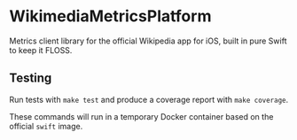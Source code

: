 # WikimediaMetricsPlatform
Metrics client library for the official Wikipedia app for iOS, built in pure Swift to keep it FLOSS.

## Testing
Run tests with `make test` and produce a coverage report with `make coverage`.

These commands will run in a temporary Docker container based on the official `swift` image.